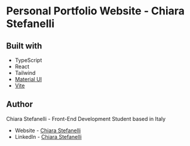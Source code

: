 # Personal Portfolio Website - Chiara Stefanelli

## Built with

- TypeScript
- React
- Tailwind
- [Material UI](https://mui.com/)
- [Vite](https://vite.dev/)

## Author

Chiara Stefanelli - Front-End Development Student based in Italy
- Website - [Chiara Stefanelli](https://chiarastefanelli.netlify.app/)
- LinkedIn - [Chiara Stefanelli](https://www.linkedin.com/in/chiarastefanelli/?locale=en_US)
